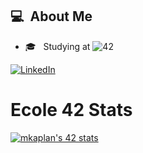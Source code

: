 ##  💻 &nbsp;About Me
- 🎓 &nbsp; Studying at ![42](https://img.shields.io/badge/-Ecole-111111?style=flat&logo=42)

[![LinkedIn](https://img.shields.io/badge/LinkedIn-%230077B5.svg?logo=linkedin&logoColor=white)](https://linkedin.com/in/berkekaplan/)

# Ecole 42 Stats
<a href="https://github.com/oakoudad/badge42"><img src="https://badge.mediaplus.ma/kettlebells/mkaplan?1337Badge=off&UM6P=off" alt="mkaplan's 42 stats" /></a>
